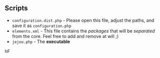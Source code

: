 ## Scripts
* ```configuration.dist.php``` - Please open this file, adjust the paths, and save it as ```configuration.php```
* ```elements.xml``` - This file contains the *packages* that will be *separated* from the core. Feel free to add and remove at will ;)
* ```jejoo.php``` - The **executable**

hF
